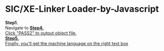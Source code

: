 <h1>SIC/XE-Linker Loader-by-Javascript</h1>
<strong>Step1.</strong></br>
Navigate to <a href= "https://fuxtoy.github.io/SICXE_Linker-Loader/> SICXE_Linker-Loader project </a></br>
<strong>Step2.</strong></br>
Click this file field to input your source file (SIC code).</br>
<strong>Step3.</strong></br>
Click "PASS1" to output intermediate file</br>
<strong>Step4.</strong></br>
Click "PASS2" to output object file.</br>
<strong>Step5.</strong></br>
Finally, you'll get the machine language on the right text box</br>

